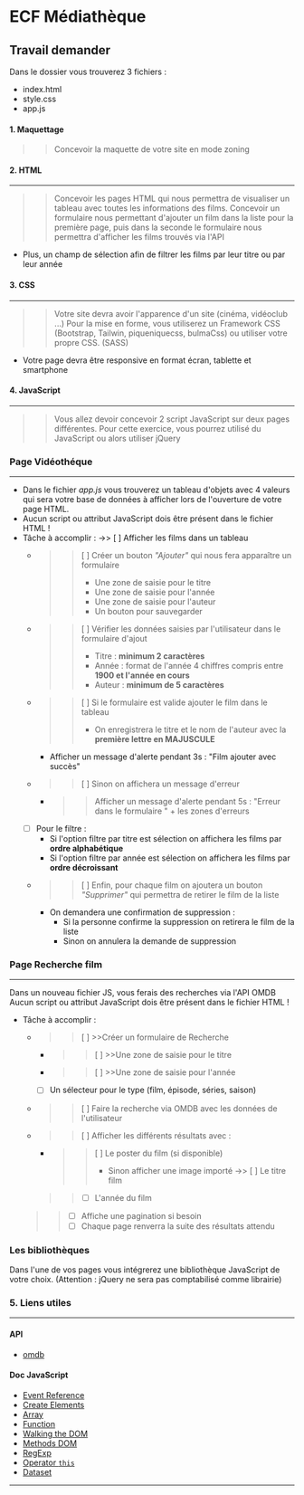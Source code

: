 # ECF Médiathèque


## Travail demander

Dans le dossier vous trouverez 3 fichiers :
- index.html
- style.css
- app.js

#### 1. Maquettage

>>Concevoir la maquette de votre site en mode zoning

#### 2. HTML
---

>>Concevoir les pages HTML qui nous permettra de visualiser un tableau avec toutes les informations des films.
>>Concevoir un formulaire nous permettant d'ajouter un film dans la liste pour la première page, puis dans la seconde le formulaire nous permettra d'afficher les films trouvés via l'API
- Plus, un champ de sélection afin de filtrer les films par leur titre ou par leur année


#### 3. CSS
---

>>Votre site devra avoir l'apparence d'un site (cinéma, vidéoclub ...)
>>Pour la mise en forme, vous utiliserez un Framework CSS (Bootstrap, Tailwin, piqueniquecss, bulmaCss)  ou utiliser votre propre CSS. (SASS)
- Votre page devra être responsive en format écran, tablette et smartphone


#### 4. JavaScript
---

>>Vous allez devoir concevoir 2 script JavaScript sur deux pages différentes. 
>>Pour cette exercice, vous pourrez utilisé du JavaScript ou alors utiliser jQuery

### Page Vidéothéque
---

- Dans le fichier *app.js* vous trouverez un tableau d'objets avec 4 valeurs qui sera votre base de données à afficher lors de l'ouverture de votre page HTML.
- Aucun script ou attribut JavaScript dois être présent dans le fichier HTML !
- Tâche à accomplir :
    ->> [ ] Afficher les films dans un tableau
    - >>[ ] Créer un bouton *"Ajouter"* qui nous fera apparaître un formulaire
        >>- Une zone de saisie pour le titre
        >>- Une zone de saisie pour l'année
        >>- Une zone de saisie pour l'auteur
        >>- Un bouton pour sauvegarder
    - >>[ ] Vérifier les données saisies par l'utilisateur dans le formulaire d'ajout
        >>- Titre : **minimum 2 caractères**
        >>- Année : format de l'année 4 chiffres compris entre **1900 et l'année en cours**
        >>- Auteur : **minimum de 5 caractères**
    - >>[ ] Si le formulaire est valide ajouter le film dans le tableau
        >>- On enregistrera le titre et le nom de l'auteur avec la **première lettre en MAJUSCULE**
        - Afficher un message d'alerte pendant 3s : "Film ajouter avec succès"
    - >>[ ] Sinon on affichera un message d'erreur
        - >>Afficher un message d'alerte pendant 5s : "Erreur dans le formulaire " + les zones d'erreurs
    - [ ] Pour le filtre :
        - Si l'option filtre par titre est sélection on affichera les films par **ordre alphabétique**
        - Si l'option filtre par année est sélection on affichera les films par **ordre  décroissant**
    - >>[ ] Enfin, pour chaque film on ajoutera un bouton *"Supprimer"* qui permettra de retirer le film de la liste
        - On demandera une confirmation de suppression :
            - Si la personne confirme la suppression on retirera le film de la liste
            - Sinon on annulera la demande de suppression


### Page Recherche film
---
Dans un nouveau fichier JS, vous ferais des recherches via l'API OMDB 
Aucun script ou attribut JavaScript dois être présent dans le fichier HTML !

- Tâche à accomplir :
  - >>[ ] >>Créer un formulaire de Recherche
    - >>[ ] >>Une zone de saisie pour le titre
    - >>[ ] >>Une zone de saisie pour l'année
    - [ ] Un sélecteur pour le type (film, épisode, séries, saison)
  - >>[ ] Faire la recherche via OMDB avec les données de l'utilisateur 
  - >>[ ] Afficher les différents résultats avec :
    - >>[ ] Le poster du film (si disponible)
      >>- Sinon afficher une image importé
    ->> [ ] Le titre film
    >>- [ ] L'année du film
  >>- [ ] Affiche une pagination si besoin
    >>- [ ] Chaque page renverra la suite des résultats attendu 


### Les bibliothèques

Dans l'une de vos pages vous intégrerez une bibliothèque JavaScript de votre choix. (Attention : jQuery ne sera pas comptabilisé comme librairie)

### 5. Liens utiles
---
#### API 
- [omdb](https://www.omdbapi.com/)

#### Doc JavaScript
- [Event Reference](https://developer.mozilla.org/en-US/docs/Web/Events)
- [Create Elements](https://developer.mozilla.org/en-US/docs/Web/API/Document/createElement)
- [Array](https://developer.mozilla.org/en-US/docs/Web/JavaScript/Reference/Global_Objects/Array)
- [Function](https://developer.mozilla.org/en-US/docs/Glossary/Function)
- [Walking the DOM](https://javascript.info/dom-navigation)
- [Methods DOM](https://developer.mozilla.org/en-US/docs/Web/API/Document/createElement#See_also)
- [RegExp](https://developer.mozilla.org/en-US/docs/Web/JavaScript/Reference/Global_Objects/RegExp)
- [Operator `this`](https://developer.mozilla.org/en-US/docs/Web/JavaScript/Reference/Operators/this)
- [Dataset](https://developer.mozilla.org/en-US/docs/Web/HTML/Global_attributes/data-*)
---
